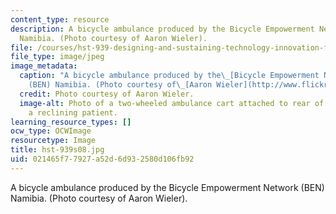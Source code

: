 ```yaml
---
content_type: resource
description: A bicycle ambulance produced by the Bicycle Empowerment Network (BEN)
  Namibia. (Photo courtesy of Aaron Wieler).
file: /courses/hst-939-designing-and-sustaining-technology-innovation-for-global-health-practice-spring-2008/021465f77927a52d6d932580d106fb92_hst-939s08.jpg
file_type: image/jpeg
image_metadata:
  caption: "A bicycle ambulance produced by the\_[Bicycle Empowerment Network](https://www.benbikes.org.za/)\_\
    (BEN) Namibia. (Photo courtesy of\_[Aaron Wieler](http://www.flickr.com/photos/aaronwieler/439767144/))."
  credit: Photo courtesy of Aaron Wieler.
  image-alt: Photo of a two-wheeled ambulance cart attached to rear of bicycle, carrying
    a reclining patient.
learning_resource_types: []
ocw_type: OCWImage
resourcetype: Image
title: hst-939s08.jpg
uid: 021465f7-7927-a52d-6d93-2580d106fb92
---
```

A bicycle ambulance produced by the Bicycle Empowerment Network (BEN) Namibia. (Photo courtesy of Aaron Wieler).